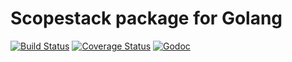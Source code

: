 # Scopestack package for Golang
[![Build Status](https://travis-ci.org/mendersoftware/scopestack.svg?branch=master)](https://travis-ci.org/mendersoftware/scopestack)
[![Coverage Status](https://coveralls.io/repos/github/mendersoftware/scopestack/badge.svg?branch=master)](https://coveralls.io/github/mendersoftware/scopestack?branch=master)
[![Godoc](http://img.shields.io/badge/godoc-reference-blue.svg?style=flat)](https://godoc.org/github.com/mendersoftware/scopestack)

